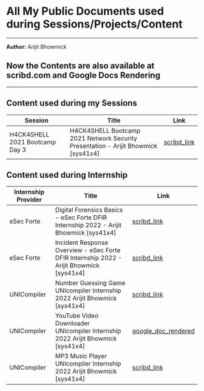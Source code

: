 # All My Public Documents used during Sessions/Projects/Content
---
**Author:** Arijit Bhowmick

Now the Contents are also available at **scribd.com** and **Google Docs Rendering**
---
---
## Content used during my Sessions

| Session | Title | Link |
|-|-|-|
| H4CK4SHELL 2021 Bootcamp Day 3 | H4CK4SHELL Bootcamp 2021 Network Security Presentation - Arijit Bhowmick [sys41x4] | [scribd_link](https://www.scribd.com/document/596453190/H4CK4SHELL-Bootcamp-2021-Network-Security-Presentation-Arijit-Bhowmick-sys41x4) |


## Content used during Internship

|Internship Provider | Title | Link |
|-|-|-|
| eSec Forte | Digital Forensics Basics - eSec Forte DFIR Internship 2022 - Arijit Bhowmick [sys41x4] | [scribd_link](https://www.scribd.com/document/596465600/Digital-Forensics-Basics-eSec-Forte-DFIR-Internship-2022-Arijit-Bhowmick-sys41x4) |
| eSec Forte | Incident Response Overview - eSec Forte DFIR Internship 2022 - Arijit Bhowmick [sys41x4] | [scribd_link](https://www.scribd.com/document/596467671/Incident-Response-Overview-eSec-Forte-DFIR-Internship-2022-Arijit-Bhowmick-sys41x4) |
| UNICompiler | Number Guessing Game UNIcompiler Internship 2022 Arijit Bhowmick [sys41x4] | [scribd_link](https://www.scribd.com/document/596491467/Number-Guessing-Game-UNIcompiler-Internship-2022-Arijit-Bhowmick-sys41x4) |
| UNICompiler | YouTube Video Downloader UNIcompiler Internship 2022 Arijit Bhowmick [sys41x4] | [google_doc_rendered](https://docs.google.com/viewerng/viewer?url=https://github.com/sys41x4/Sharable_Medias/raw/main/Internship/UNICompiler%202022/YouTubeVideoDownloader_UNIcompiler_Internship_Task2-Arijit_Bhowmick-%5Bsys41x4%5D.pdf) |
| UNICompiler | MP3 Music Player UNIcompiler Internship 2022 Arijit Bhowmick [sys41x4] | [scribd_link](https://www.scribd.com/document/596458156/MP3-Music-Player-UNIcompiler-Internship-2022-Arijit-Bhowmick-sys41x4) |

